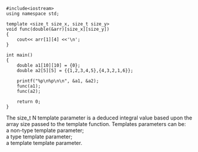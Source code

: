 ```
#include<iostream>
using namespace std;

template <size_t size_x, size_t size_y>
void func(double(&arr)[size_x][size_y])
{
	cout<< arr[1][4] <<'\n';
}

int main()
{
	double a1[10][10] = {0};
	double a2[5][5] = {{1,2,3,4,5},{4,3,2,1,6}};

	printf("%p\n%p\n\n", &a1, &a2);
	func(a1);
	func(a2);

	return 0;
}
```
The size_t N template parameter is a deduced integral value based upon the array size passed to the template function. 
Templates parameters can be:\
a non-type template parameter;\
a type template parameter;\
a template template parameter.
